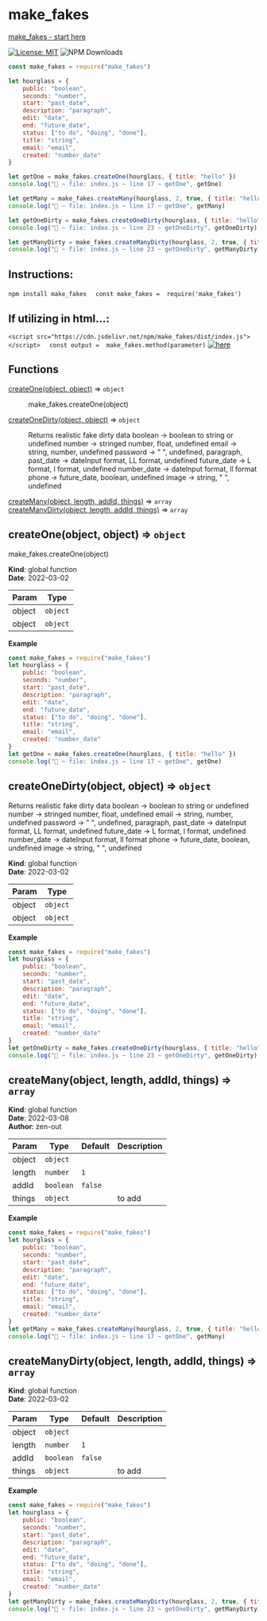 # make_fakes
[make_fakes - start here](https://zen-out.github.io/packages/make_fakes)

[![License: MIT](https://img.shields.io/badge/License-MIT-yellow.svg)](https://opensource.org/licenses/MIT)
![NPM Downloads](https://img.shields.io/npm/dw/make_fakes)
```js
const make_fakes = require("make_fakes")

let hourglass = {
    public: "boolean",
    seconds: "number",
    start: "past_date",
    description: "paragraph",
    edit: "date",
    end: "future_date",
    status: ["to do", "doing", "done"],
    title: "string",
    email: "email",
    created: "number_date"
}

let getOne = make_fakes.createOne(hourglass, { title: "hello" })
console.log("🚀 ~ file: index.js ~ line 17 ~ getOne", getOne)

let getMany = make_fakes.createMany(hourglass, 2, true, { title: "hello" })
console.log("🚀 ~ file: index.js ~ line 17 ~ getOne", getMany)

let getOneDirty = make_fakes.createOneDirty(hourglass, { title: "hello" })
console.log("🚀 ~ file: index.js ~ line 23 ~ getOneDirty", getOneDirty)

let getManyDirty = make_fakes.createManyDirty(hourglass, 2, true, { title: "hello" })
console.log("🚀 ~ file: index.js ~ line 23 ~ getOneDirty", getManyDirty)
```

## Instructions: 
```npm install make_fakes ``` 
 ``` const make_fakes =  require('make_fakes')```

## If utilizing in html...: 
```<script src="https://cdn.jsdelivr.net/npm/make_fakes/dist/index.js"></script> ``` 
 ``` const output =  make_fakes.method(parameter)```
[![here](https://github.com/zen-out/zen-out.github.io/blob/master/packages/videos/make_fakes.png)](https://github.com/zen-out/zen-out.github.io/blob/master/packages/videos/make_fakes.png)
## Functions

<dl>
<dt><a href="#createOne">createOne(object, object)</a> ⇒ <code>object</code></dt>
<dd><p>make_fakes.createOne(object)</p>
</dd>
<dt><a href="#createOneDirty">createOneDirty(object, object)</a> ⇒ <code>object</code></dt>
<dd><p>Returns realistic fake dirty data
boolean -&gt; boolean to string or undefined 
number -&gt; stringed number, float, undefined 
email -&gt; string, number, undefined
password -&gt; &quot; &quot;, undefined, paragraph,
past_date -&gt; dateInput format, LL format, undefined
future_date -&gt; L format, l format, undefined
number_date -&gt; dateInput format, ll format
phone -&gt; future_date, boolean, undefined
image -&gt; string, &quot; &quot;, undefined</p>
</dd>
<dt><a href="#createMany">createMany(object, length, addId, things)</a> ⇒ <code>array</code></dt>
<dd></dd>
<dt><a href="#createManyDirty">createManyDirty(object, length, addId, things)</a> ⇒ <code>array</code></dt>
<dd></dd>
</dl>

<a name="createOne"></a>

## createOne(object, object) ⇒ <code>object</code>
make_fakes.createOne(object)

**Kind**: global function  
**Date**: 2022-03-02  

| Param  | Type                |
|--------|---------------------|
| object | <code>object</code> |
| object | <code>object</code> |

**Example**  
```js
const make_fakes = require("make_fakes")
let hourglass = {
    public: "boolean",
    seconds: "number",
    start: "past_date",
    description: "paragraph",
    edit: "date",
    end: "future_date",
    status: ["to do", "doing", "done"],
    title: "string",
    email: "email",
    created: "number_date"
}
let getOne = make_fakes.createOne(hourglass, { title: "hello" })
console.log("🚀 ~ file: index.js ~ line 17 ~ getOne", getOne)
```
<a name="createOneDirty"></a>

## createOneDirty(object, object) ⇒ <code>object</code>
Returns realistic fake dirty data
boolean -> boolean to string or undefined 
number -> stringed number, float, undefined 
email -> string, number, undefined
password -> " ", undefined, paragraph,
past_date -> dateInput format, LL format, undefined
future_date -> L format, l format, undefined
number_date -> dateInput format, ll format
phone -> future_date, boolean, undefined
image -> string, " ", undefined

**Kind**: global function  
**Date**: 2022-03-02  

| Param  | Type                |
|--------|---------------------|
| object | <code>object</code> |
| object | <code>object</code> |

**Example**  
```js
const make_fakes = require("make_fakes")
let hourglass = {
    public: "boolean",
    seconds: "number",
    start: "past_date",
    description: "paragraph",
    edit: "date",
    end: "future_date",
    status: ["to do", "doing", "done"],
    title: "string",
    email: "email",
    created: "number_date"
}
let getOneDirty = make_fakes.createOneDirty(hourglass, { title: "hello" })
console.log("🚀 ~ file: index.js ~ line 23 ~ getOneDirty", getOneDirty)
```
<a name="createMany"></a>

## createMany(object, length, addId, things) ⇒ <code>array</code>
**Kind**: global function  
**Date**: 2022-03-08  
**Author**: zen-out  

| Param  | Type                 | Default            | Description |
|--------|----------------------|--------------------|-------------|
| object | <code>object</code>  |                    |             |
| length | <code>number</code>  | <code>1</code>     |             |
| addId  | <code>boolean</code> | <code>false</code> |             |
| things | <code>object</code>  |                    | to add      |

**Example**  
```js
const make_fakes = require("make_fakes")
let hourglass = {
    public: "boolean",
    seconds: "number",
    start: "past_date",
    description: "paragraph",
    edit: "date",
    end: "future_date",
    status: ["to do", "doing", "done"],
    title: "string",
    email: "email",
    created: "number_date"
}
let getMany = make_fakes.createMany(hourglass, 2, true, { title: "hello" })
console.log("🚀 ~ file: index.js ~ line 17 ~ getOne", getMany)
```
<a name="createManyDirty"></a>

## createManyDirty(object, length, addId, things) ⇒ <code>array</code>
**Kind**: global function  
**Date**: 2022-03-02  

| Param  | Type                 | Default            | Description |
|--------|----------------------|--------------------|-------------|
| object | <code>object</code>  |                    |             |
| length | <code>number</code>  | <code>1</code>     |             |
| addId  | <code>boolean</code> | <code>false</code> |             |
| things | <code>object</code>  |                    | to add      |

**Example**  
```js
const make_fakes = require("make_fakes")
let hourglass = {
    public: "boolean",
    seconds: "number",
    start: "past_date",
    description: "paragraph",
    edit: "date",
    end: "future_date",
    status: ["to do", "doing", "done"],
    title: "string",
    email: "email",
    created: "number_date"
}
let getManyDirty = make_fakes.createManyDirty(hourglass, 2, true, { title: "hello" })
console.log("🚀 ~ file: index.js ~ line 23 ~ getOneDirty", getManyDirty)
```